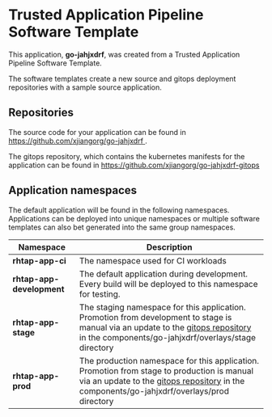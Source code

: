 # Trusted Application Pipeline Software Template

This application, **go-jahjxdrf**, was created from a Trusted Application Pipeline Software Template.

The software templates create a new source and gitops deployment repositories with a sample source application. 

## Repositories

The source code for your application can be found in [https://github.com/xjiangorg/go-jahjxdrf ](https://github.com/xjiangorg/go-jahjxdrf ).
 
The gitops repository, which contains the kubernetes manifests for the application can be found in 
[https://github.com/xjiangorg/go-jahjxdrf-gitops ](https://github.com/xjiangorg/go-jahjxdrf-gitops ) 

## Application namespaces 

The default application will be found in the following namespaces. Applications can be deployed into unique namespaces or multiple software templates can also bet generated into the same group namespaces.  

|  Namespace   |  Description   |  
| -------- | -------- |
| **rhtap-app-ci** | The namespace used for CI workloads |
| **rhtap-app-development** | The default application during development. Every build will be deployed to this namespace for testing. |
| **rhtap-app-stage** | The staging namespace for this application. Promotion from development to stage is manual via an update to the [gitops repository](https://github.com/xjiangorg/go-jahjxdrf-gitops ) in the components/go-jahjxdrf/overlays/stage directory |
| **rhtap-app-prod** | The production namespace for this application. Promotion from stage to production is manual via an update to the [gitops repository](https://github.com/xjiangorg/go-jahjxdrf-gitops ) in the components/go-jahjxdrf/overlays/prod directory |